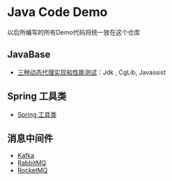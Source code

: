 # Java Code Demo

以后所编写的所有Demo代码将统一放在这个仓库

## JavaBase

* [三种动态代理实现和性能测试](https://github.com/lgjlife/Java-Code-Demo/tree/master/Java-base/src/main/java/com/code/base/reflect)：Jdk , CgLib, Javassist 


## Spring 工具类
* [Spring 工具类]()
## 消息中间件
* [Kafka]()
* [RabbitMQ]()
* [RocketMQ]()


